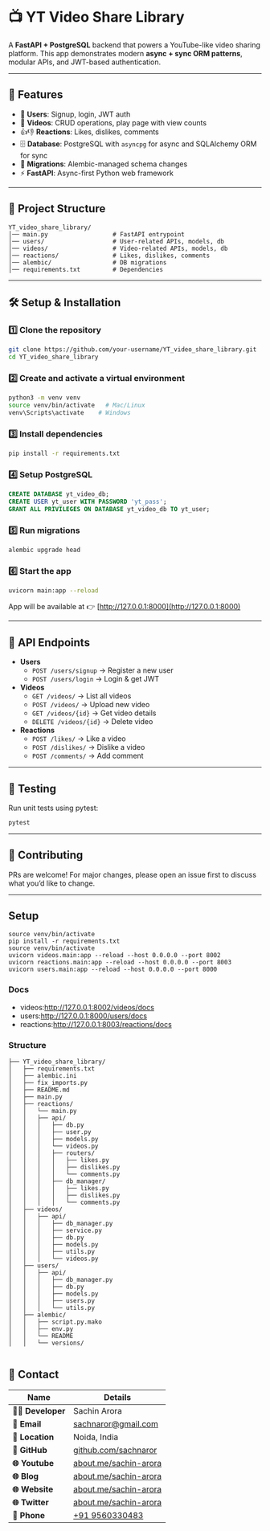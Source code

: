 # 📺 YT Video Share Library

A **FastAPI + PostgreSQL** backend that powers a YouTube-like video sharing platform.
This app demonstrates modern **async + sync ORM patterns**, modular APIs, and JWT-based authentication.

---

## 🚀 Features

- 👤 **Users**: Signup, login, JWT auth
- 🎥 **Videos**: CRUD operations, play page with view counts
- 👍👎 **Reactions**: Likes, dislikes, comments
- 🗄️ **Database**: PostgreSQL with `asyncpg` for async and SQLAlchemy ORM for sync
- 🔄 **Migrations**: Alembic-managed schema changes
- ⚡ **FastAPI**: Async-first Python web framework

---

## 📂 Project Structure

```
YT_video_share_library/
│── main.py                  # FastAPI entrypoint
│── users/                   # User-related APIs, models, db
│── videos/                  # Video-related APIs, models, db
│── reactions/               # Likes, dislikes, comments
│── alembic/                 # DB migrations
│── requirements.txt         # Dependencies

```

---

## 🛠️ Setup & Installation

### 1️⃣ Clone the repository
```bash
git clone https://github.com/your-username/YT_video_share_library.git
cd YT_video_share_library
```

### 2️⃣ Create and activate a virtual environment
```bash
python3 -m venv venv
source venv/bin/activate   # Mac/Linux
venv\Scripts\activate    # Windows
```

### 3️⃣ Install dependencies
```bash
pip install -r requirements.txt
```

### 4️⃣ Setup PostgreSQL
```sql
CREATE DATABASE yt_video_db;
CREATE USER yt_user WITH PASSWORD 'yt_pass';
GRANT ALL PRIVILEGES ON DATABASE yt_video_db TO yt_user;
```

### 5️⃣ Run migrations
```bash
alembic upgrade head
```

### 6️⃣ Start the app
```bash
uvicorn main:app --reload
```

App will be available at 👉 [http://127.0.0.1:8000](http://127.0.0.1:8000)

---

## 🔑 API Endpoints

- **Users**
  - `POST /users/signup` → Register a new user
  - `POST /users/login` → Login & get JWT
- **Videos**
  - `GET /videos/` → List all videos
  - `POST /videos/` → Upload new video
  - `GET /videos/{id}` → Get video details
  - `DELETE /videos/{id}` → Delete video
- **Reactions**
  - `POST /likes/` → Like a video
  - `POST /dislikes/` → Dislike a video
  - `POST /comments/` → Add comment

---

## 🧪 Testing

Run unit tests using pytest:
```bash
pytest
```

---

## 🤝 Contributing
PRs are welcome! For major changes, please open an issue first to discuss what you’d like to change.

---


## Setup
```
source venv/bin/activate
pip install -r requirements.txt
source venv/bin/activate
uvicorn videos.main:app --reload --host 0.0.0.0 --port 8002
uvicorn reactions.main:app --reload --host 0.0.0.0 --port 8003
uvicorn users.main:app --reload --host 0.0.0.0 --port 8000
```

### Docs
- videos:http://127.0.0.1:8002/videos/docs
- users:http://127.0.0.1:8000/users/docs
- reactions:http://127.0.0.1:8003/reactions/docs

### Structure

```
├── YT_video_share_library/
│   ├── requirements.txt
│   ├── alembic.ini
│   ├── fix_imports.py
│   ├── README.md
│   ├── main.py
│   ├── reactions/
│   │   └── main.py
│   │   ├── api/
│   │   │   ├── db.py
│   │   │   ├── user.py
│   │   │   ├── models.py
│   │   │   └── videos.py
│   │   │   ├── routers/
│   │   │   │   ├── likes.py
│   │   │   │   ├── dislikes.py
│   │   │   │   └── comments.py
│   │   │   ├── db_manager/
│   │   │   │   ├── likes.py
│   │   │   │   ├── dislikes.py
│   │   │   │   └── comments.py
│   ├── videos/
│   │   ├── api/
│   │   │   ├── db_manager.py
│   │   │   ├── service.py
│   │   │   ├── db.py
│   │   │   ├── models.py
│   │   │   ├── utils.py
│   │   │   └── videos.py
│   ├── users/
│   │   ├── api/
│   │   │   ├── db_manager.py
│   │   │   ├── db.py
│   │   │   ├── models.py
│   │   │   ├── users.py
│   │   │   └── utils.py
│   ├── alembic/
│   │   ├── script.py.mako
│   │   ├── env.py
│   │   └── README
│   │   └── versions/


```

## 📩 Contact

| Name              | Details                             |
|-------------------|-------------------------------------|
| **👨‍💻 Developer**  | Sachin Arora                      |
| **📧 Email**      | [sachnaror@gmail.com](mailto:sacinaror@gmail.com) |
| **📍 Location**   | Noida, India                       |
| **📂 GitHub**     | [github.com/sachnaror](https://github.com/sachnaror) |
| **🌐 Youtube**    | [about.me/sachin-arora](https://www.youtube.com/@sachnaror4841/videos) |
| **🌐 Blog**       | [about.me/sachin-arora](https://medium.com/@schnaror) |
| **🌐 Website**    | [about.me/sachin-arora](https://about.me/sachin-arora) |
| **🌐 Twitter**    | [about.me/sachin-arora](https://twitter.com/sachinhep) |
| **📱 Phone**      | [+91 9560330483](tel:+919560330483) |
